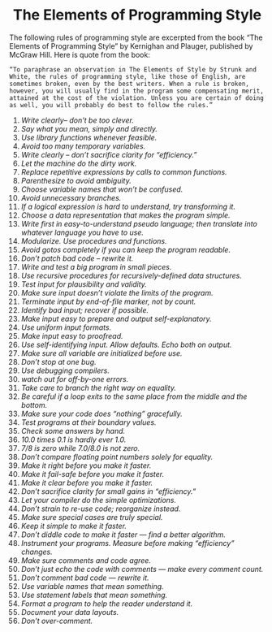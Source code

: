<center> <h1> The Elements of Programming Style </h1> </center>

The following rules of programming style are excerpted from the book “The Elements of Programming Style” by Kernighan and Plauger, published by McGraw Hill. 
Here is quote from the book: 

`“To paraphrase an observation in The Elements of Style by Strunk and White, the rules of programming style, like those of English, are sometimes broken, even by
the best writers. When a rule is broken, however, you will usually find in the program some compensating merit, attained at the cost of the violation. Unless you are certain of doing as
well, you will probably do best to follow the rules.”`

1. *Write clearly– don’t be too clever.*
2. *Say what you mean, simply and directly.*
3. *Use library functions whenever feasible.*
4. *Avoid too many temporary variables.*
5. *Write clearly – don’t sacrifice clarity for “efficiency.”*
6. *Let the machine do the dirty work.*
7. *Replace repetitive expressions by calls to common functions.*
8. *Parenthesize to avoid ambiguity.*
9. *Choose variable names that won’t be confused.*
10. *Avoid unnecessary branches.*
11. *If a logical expression is hard to understand, try transforming it.*
12. *Choose a data representation that makes the program simple.*
13. *Write first in easy-to-understand pseudo language; then translate into whatever language you have to use.*
14. *Modularize. Use procedures and functions.*
15. *Avoid gotos completely if you can keep the program readable.*
16. *Don’t patch bad code – rewrite it.*
17. *Write and test a big program in small pieces.*
18. *Use recursive procedures for recursively-defined data structures.*
19. *Test input for plausibility and validity.*
20. *Make sure input doesn’t violate the limits of the program.*
21. *Terminate input by end-of-file marker, not by count.*
22. *Identify bad input; recover if possible.*
23. *Make input easy to prepare and output self-explanatory.*
24. *Use uniform input formats.*
25. *Make input easy to proofread.*
26. *Use self-identifying input. Allow defaults. Echo both on output.*
27. *Make sure all variable are initialized before use.*
28. *Don’t stop at one bug.*
29. *Use debugging compilers.*
30. *watch out for off-by-one errors.*
31. *Take care to branch the right way on equality.*
32. *Be careful if a loop exits to the same place from the middle and the bottom.*
33. *Make sure your code does “nothing” gracefully.*
34. *Test programs at their boundary values.*
35. *Check some answers by hand.*
36. *10.0 times 0.1 is hardly ever 1.0.*
37. *7/8 is zero while 7.0/8.0 is not zero.*
38. *Don’t compare floating point numbers solely for equality.*
39. *Make it right before you make it faster.*
40. *Make it fail-safe before you make it faster.*
41. *Make it clear before you make it faster.*
42. *Don’t sacrifice clarity for small gains in “efficiency.”*
43. *Let your compiler do the simple optimizations.*
44. *Don’t strain to re-use code; reorganize instead.*
45. *Make sure special cases are truly special.*
46. *Keep it simple to make it faster.*
47. *Don’t diddle code to make it faster — find a better algorithm.*
48. *Instrument your programs. Measure before making “efficiency” changes.*
49. *Make sure comments and code agree.*
50. *Don’t just echo the code with comments — make every comment count.*
51. *Don’t comment bad code — rewrite it.*
52. *Use variable names that mean something.*
53. *Use statement labels that mean something.*
54. *Format a program to help the reader understand it.*
55. *Document your data layouts.*
56. *Don’t over-comment.*
